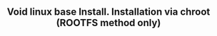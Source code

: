 ###### <h2 align="center"> Void linux base Install. Installation via chroot (ROOTFS method only) </h2>
